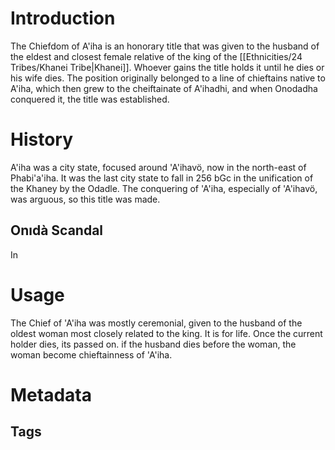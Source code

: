 # Introduction
The Chiefdom of A'iha is an honorary title that was given to the husband of the eldest and closest female relative of the king of the [[Ethnicities/24 Tribes/Khanei Tribe|Khanei]]. Whoever gains the title holds it until he dies or his wife dies. The position originally belonged to a line of chieftains native to A'iha, which then grew to the cheiftainate of A'ihadhi, and when Onodadha conquered it, the title was established.
# History
A'iha was a city state, focused around 'A'ihavö, now in the north-east of Phabi'a'iha. It was the last city state to fall in 256 bGc in the unification of the Khaney by the Odadle. The conquering of 'A'iha, especially of 'A'ihavö, was arguous, so this title was made.
## Onıdà Scandal
In 
# Usage
The Chief of 'A'iha was mostly ceremonial, given to the husband of the oldest woman most closely related to the king. It is for life. Once the current holder dies, its passed on. if the husband dies before the woman, the woman become chieftainness of 'A'iha.
# Metadata
## Tags